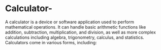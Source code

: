 # Calculator-

A calculator is a device or software application used to perform mathematical operations. It can handle basic arithmetic functions like addition, subtraction, multiplication, and division, as well as more complex calculations including algebra, trigonometry, calculus, and statistics. Calculators come in various forms, including:
